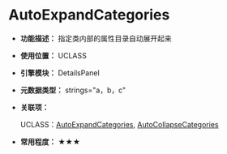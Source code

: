 ﻿# AutoExpandCategories

- **功能描述：** 指定类内部的属性目录自动展开起来

- **使用位置：** UCLASS

- **引擎模块：** DetailsPanel

- **元数据类型：** strings="a，b，c"

- **关联项：**

  UCLASS：[AutoExpandCategories](../../Specifier/UCLASS/Category/AutoExpandCategories/AutoExpandCategories.md), [AutoCollapseCategories](../../Specifier/UCLASS/Category/AutoCollapseCategories/AutoCollapseCategories.md)

- **常用程度：** ★★★